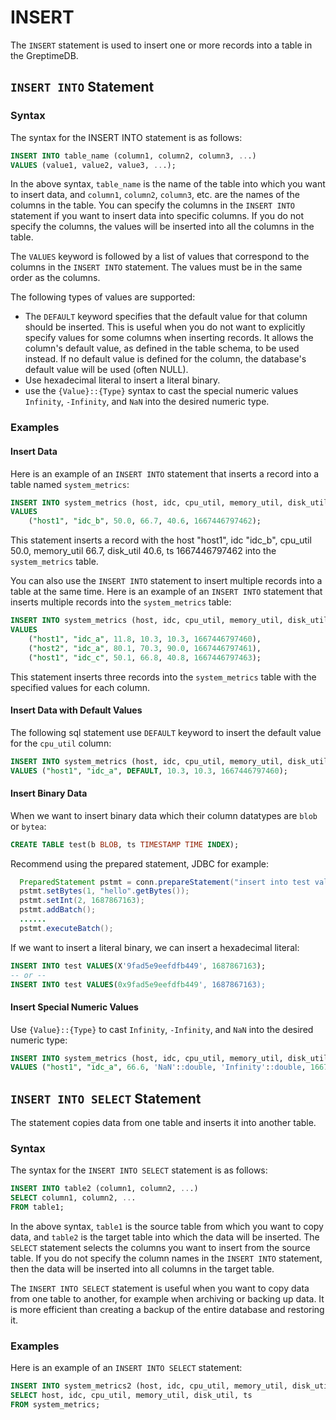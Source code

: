 # INSERT

The `INSERT` statement is used to insert one or more records into a table in the GreptimeDB.

## `INSERT INTO` Statement

### Syntax
The syntax for the INSERT INTO statement is as follows:

```sql
INSERT INTO table_name (column1, column2, column3, ...)
VALUES (value1, value2, value3, ...);
```
In the above syntax, `table_name` is the name of the table into which you want to insert data,
and `column1`, `column2`, `column3`, etc. are the names of the columns in the table.
You can specify the columns in the `INSERT INTO` statement if you want to insert data into specific columns.
If you do not specify the columns, the values will be inserted into all the columns in the table.

The `VALUES` keyword is followed by a list of values that correspond to the columns in the `INSERT INTO`
statement. The values must be in the same order as the columns. 

The following types of values are supported:
- The `DEFAULT` keyword specifies that the default value for that column should be inserted.
This is useful when you do not want to explicitly specify values for some columns when inserting records.
It allows the column's default value, as defined in the table schema, to be used instead.
If no default value is defined for the column, the database's default value will be used (often NULL).
- Use hexadecimal literal to insert a literal binary.
- use the `{Value}::{Type}` syntax to cast the special numeric values `Infinity`, `-Infinity`, and `NaN` into the desired numeric type.

### Examples

#### Insert Data

Here is an example of an `INSERT INTO` statement that inserts a record into a table named `system_metrics`:

```sql
INSERT INTO system_metrics (host, idc, cpu_util, memory_util, disk_util, ts)
VALUES
    ("host1", "idc_b", 50.0, 66.7, 40.6, 1667446797462);
```

This statement inserts a record with the host "host1", idc "idc_b", cpu_util 50.0, memory_util 66.7,
disk_util 40.6, ts 1667446797462 into the `system_metrics` table.

You can also use the `INSERT INTO` statement to insert multiple records into a table at the same time.
Here is an example of an `INSERT INTO` statement that inserts multiple records into the `system_metrics` table:

```sql
INSERT INTO system_metrics (host, idc, cpu_util, memory_util, disk_util, ts)
VALUES
    ("host1", "idc_a", 11.8, 10.3, 10.3, 1667446797460),
    ("host2", "idc_a", 80.1, 70.3, 90.0, 1667446797461),
    ("host1", "idc_c", 50.1, 66.8, 40.8, 1667446797463);
```

This statement inserts three records into the `system_metrics` table with the specified values for each column.

#### Insert Data with Default Values

The following sql statement use `DEFAULT` keyword to insert the default value for the `cpu_util` column:

```sql
INSERT INTO system_metrics (host, idc, cpu_util, memory_util, disk_util, ts)
VALUES ("host1", "idc_a", DEFAULT, 10.3, 10.3, 1667446797460);
```

#### Insert Binary Data

When we want to insert binary data which their column datatypes are `blob` or `bytea`:

```sql
CREATE TABLE test(b BLOB, ts TIMESTAMP TIME INDEX);
```

Recommend using the prepared statement, JDBC for example:

```java
  PreparedStatement pstmt = conn.prepareStatement("insert into test values(?,?)");
  pstmt.setBytes(1, "hello".getBytes());
  pstmt.setInt(2, 1687867163);
  pstmt.addBatch();
  ......
  pstmt.executeBatch();
```

If we want to insert a literal binary, we can insert a hexadecimal literal:

```sql
INSERT INTO test VALUES(X'9fad5e9eefdfb449', 1687867163);
-- or --
INSERT INTO test VALUES(0x9fad5e9eefdfb449', 1687867163);
```

#### Insert Special Numeric Values

Use `{Value}::{Type}` to cast `Infinity`, `-Infinity`, and `NaN` into the desired numeric type:

```sql
INSERT INTO system_metrics (host, idc, cpu_util, memory_util, disk_util, ts)
VALUES ("host1", "idc_a", 66.6, 'NaN'::double, 'Infinity'::double, 1667446797460);
```

## `INSERT INTO SELECT` Statement

The statement copies data from one table and inserts it into another table.

### Syntax
The syntax for the `INSERT INTO SELECT` statement is as follows:

```sql
INSERT INTO table2 (column1, column2, ...)
SELECT column1, column2, ...
FROM table1;
```

In the above syntax, `table1` is the source table from which you want to copy data, and `table2` is the target table
into which the data will be inserted. The `SELECT` statement selects the columns you want to insert from the source
table. If you do not specify the column names in the `INSERT INTO` statement, then the data will be inserted into
all columns in the target table.

The `INSERT INTO SELECT` statement is useful when you want to copy data from one table to another, for example when
archiving or backing up data. It is more efficient than creating a backup of the entire database and restoring it.

### Examples
Here is an example of an `INSERT INTO SELECT` statement:

```sql
INSERT INTO system_metrics2 (host, idc, cpu_util, memory_util, disk_util, ts)
SELECT host, idc, cpu_util, memory_util, disk_util, ts
FROM system_metrics;
```
